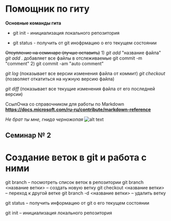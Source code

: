 # Помощник по гиту
**Основные команды гита**

- git init - инициализация локального репозитория

- git status - получить от git инофрмацию о его текущем состоянии

~~Отсупление на семинаре (лучше оставить)~~
1)
*git add* "название файла"
*git add* . добавляет все файлы в отслеживаемые
git commit -m "comment"
2)
git commit -am "auto comment"

*git log* (показывает все версии изменения файла от коммит)
*git checkout* (позволяет откатиться на нужную версию файла)

*git diff* (показывает все текущие изменения файла от его последней версии)

СсылОчка со справочником для работы по Markdown **https://docs.microsoft.com/ru-ru/contribute/markdown-reference**

*Не брат ты мне, гнида черножопая* 
![alt text](1.jpg)

## Семинар № 2
# Создание веток в git и работа с ними

git branch – посмотреть список веток в репозитории
git branch <название ветки> – создать новую ветку
git checkout <название ветки> – переход к другой ветке
git branch -d <название ветки> – удалить ветку

git status – получить информацию от git о его текущем состоянии

git init – инициализация локального репозитория
